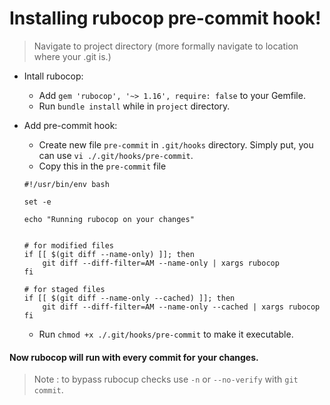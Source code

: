 # Installing rubocop pre-commit hook!

> Navigate to project directory (more formally navigate to location where your .git is.)


+ Intall rubocop:
    - Add `gem 'rubocop', '~> 1.16', require: false` to your Gemfile.
    - Run `bundle install` while in `project` directory.

+ Add pre-commit hook:
    - Create new file `pre-commit` in `.git/hooks` directory. Simply put, you can use `vi ./.git/hooks/pre-commit`.
    - Copy this in the `pre-commit` file

    ```shell
  #!/usr/bin/env bash

    set -e

    echo "Running rubocop on your changes"


    # for modified files
    if [[ $(git diff --name-only) ]]; then
        git diff --diff-filter=AM --name-only | xargs rubocop
    fi

    # for staged files
    if [[ $(git diff --name-only --cached) ]]; then
        git diff --diff-filter=AM --name-only --cached | xargs rubocop
    fi
    
    ```

    - Run `chmod +x ./.git/hooks/pre-commit` to make it executable.




#### Now rubocop will run with every commit for your changes.

> Note : to bypass rubocup checks use `-n` or `--no-verify` with `git commit`.



